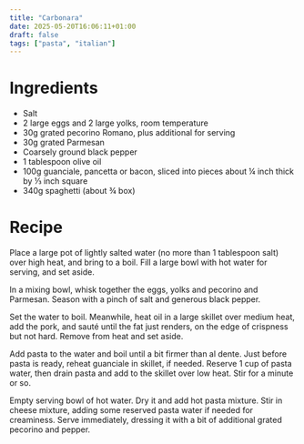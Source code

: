 ```yaml
---
title: "Carbonara"
date: 2025-05-20T16:06:11+01:00
draft: false
tags: ["pasta", "italian"]
---
```


# Ingredients

 - Salt
 - 2 large eggs and 2 large yolks, room temperature
 - 30g grated pecorino Romano, plus additional for serving
 - 30g grated Parmesan
 - Coarsely ground black pepper
 - 1 tablespoon olive oil
 - 100g guanciale, pancetta or bacon, sliced into pieces about ¼ inch thick by ⅓ inch square
 - 340g spaghetti (about ¾ box)

# Recipe

Place a large pot of lightly salted water (no more than 1 tablespoon salt) over high heat, and bring to a boil. Fill a large bowl with hot water for serving, and set aside.

In a mixing bowl, whisk together the eggs, yolks and pecorino and Parmesan. Season with a pinch of salt and generous black pepper.

Set the water to boil. Meanwhile, heat oil in a large skillet over medium heat, add the pork, and sauté until the fat just renders, on the edge of crispness but not hard. Remove from heat and set aside.

Add pasta to the water and boil until a bit firmer than al dente. Just before pasta is ready, reheat guanciale in skillet, if needed. Reserve 1 cup of pasta water, then drain pasta and add to the skillet over low heat. Stir for a minute or so.

Empty serving bowl of hot water. Dry it and add hot pasta mixture. Stir in cheese mixture, adding some reserved pasta water if needed for creaminess. Serve immediately, dressing it with a bit of additional grated pecorino and pepper.
